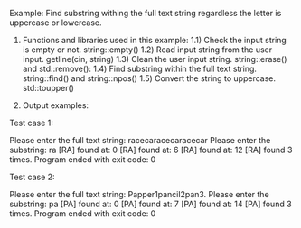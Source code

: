 Example: Find substring withing the full text string regardless the letter is uppercase or lowercase.

1. Functions and libraries used in this example:
1.1) Check the input string is empty or not. 
string::empty() 
1.2) Read input string from the user input.
getline(cin, string) 
1.3) Clean the user input string.
string::erase() and std::remove(): 
1.4) Find substring within the full text string.
string::find() and string::npos()
1.5) Convert the string to uppercase.
std::toupper()

2. Output examples:

Test case 1:

Please enter the full text string: 
racecaracecaracecar
Please enter the substring: 
ra
[RA] found at: 0
[RA] found at: 6
[RA] found at: 12
[RA] found 3 times.
Program ended with exit code: 0

Test case 2:

Please enter the full text string: 
Papper1pancil2pan3.
Please enter the substring: 
pa
[PA] found at: 0
[PA] found at: 7
[PA] found at: 14
[PA] found 3 times.
Program ended with exit code: 0
